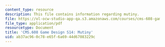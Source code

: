 ```yaml
---
content_type: resource
description: This file contains information regarding mutiny.
file: https://ol-ocw-studio-app-qa.s3.amazonaws.com/courses/cms-608-game-design-spring-2014/ab37ac960c78e65f6a6944d67083229c_MITCMS_608S14_Mutiny.pdf
file_type: application/pdf
resourcetype: Document
title: 'CMS.608 Game Design S14: Mutiny'
uid: ab37ac96-0c78-e65f-6a69-44d67083229c
---
```

